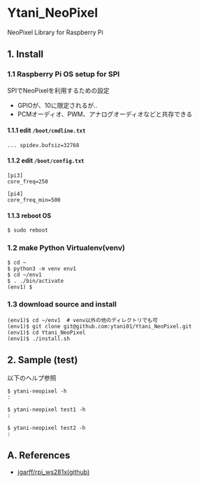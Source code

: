 # Ytani_NeoPixel
NeoPixel Library for Raspberry Pi

## 1. Install

### 1.1 Raspberry Pi OS setup for SPI

SPIでNeoPixelを利用するための設定

- GPIOが、10に限定されるが..
- PCMオーディオ、PWM、アナログオーディオなどと共存できる

#### 1.1.1 edit ``/boot/cmdline.txt``
```
... spidev.bufsiz=32768
```

#### 1.1.2 edit ``/boot/config.txt``
```
[pi3]
core_freq=250

[pi4]
core_freq_min=500
```

#### 1.1.3 reboot OS
```
$ sudo reboot
```

### 1.2 make Python Virtualenv(venv)

```
$ cd ~
$ python3 -m venv env1
$ cd ~/env1
$ . ./bin/activate
(env1) $
```

### 1.3 download source and install

```
(env1)$ cd ~/env1  # venv以外の他のディレクトリでも可
(env1)$ git clone git@github.com:ytani01/Ytani_NeoPixel.git
(env1)$ cd Ytani_NeoPixel
(env1)$ ./install.sh
```

## 2. Sample (test)

以下のヘルプ参照
```
$ ytani-neopixel -h
:

$ ytani-neopixel test1 -h
:

$ ytani-neopixel test2 -h
:
````


## A. References

* [jgarff/rpi_ws281x(github)](https://github.com/jgarff/rpi_ws281x)
